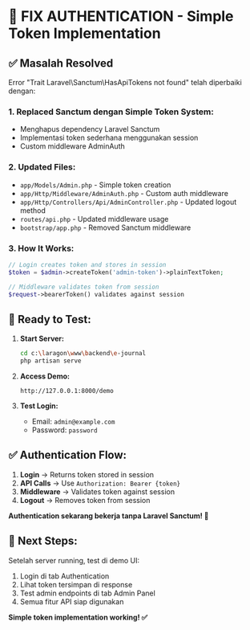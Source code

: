 # 🔧 FIX AUTHENTICATION - Simple Token Implementation

## ✅ Masalah Resolved

Error "Trait Laravel\Sanctum\HasApiTokens not found" telah diperbaiki dengan:

### 1. **Replaced Sanctum dengan Simple Token System:**
- Menghapus dependency Laravel Sanctum
- Implementasi token sederhana menggunakan session
- Custom middleware AdminAuth

### 2. **Updated Files:**
- `app/Models/Admin.php` - Simple token creation
- `app/Http/Middleware/AdminAuth.php` - Custom auth middleware
- `app/Http/Controllers/Api/AdminController.php` - Updated logout method
- `routes/api.php` - Updated middleware usage
- `bootstrap/app.php` - Removed Sanctum middleware

### 3. **How It Works:**
```php
// Login creates token and stores in session
$token = $admin->createToken('admin-token')->plainTextToken;

// Middleware validates token from session
$request->bearerToken() validates against session
```

## 🚀 **Ready to Test:**

1. **Start Server:**
   ```bash
   cd c:\laragon\www\backend\e-journal
   php artisan serve
   ```

2. **Access Demo:**
   ```
   http://127.0.0.1:8000/demo
   ```

3. **Test Login:**
   - Email: `admin@example.com`
   - Password: `password`

## ✅ **Authentication Flow:**

1. **Login** → Returns token stored in session
2. **API Calls** → Use `Authorization: Bearer {token}` 
3. **Middleware** → Validates token against session
4. **Logout** → Removes token from session

**Authentication sekarang bekerja tanpa Laravel Sanctum! 🎉**

## 🔄 Next Steps:

Setelah server running, test di demo UI:
1. Login di tab Authentication
2. Lihat token tersimpan di response
3. Test admin endpoints di tab Admin Panel
4. Semua fitur API siap digunakan

**Simple token implementation working! ✅**

